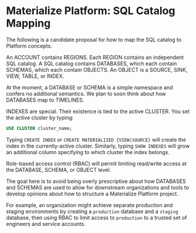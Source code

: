 # Materialize Platform: SQL Catalog Mapping

The following is a candidate proposal for how to map the SQL catalog to Platform
concepts.

An ACCOUNT contains REGIONS. Each REGION contains an independent SQL catalog.
A SQL catalog contains DATABASES, which each contain SCHEMAS, which each contain
OBJECTS. An OBJECT is a SOURCE, SINK, VIEW, TABLE, or INDEX.

At the moment, a DATABASE or SCHEMA is a simple namespace and confers no
additional semantics. We plan to soon think about how DATABASES map to
TIMELINES.

INDEXES are special. Their existence is tied to the active CLUSTER.
You set the active cluster by typing:

```sql
USE CLUSTER cluster_name;
```

Typing `CREATE INDEX` or `CREATE MATERIALIZED {VIEW|SOURCE}` will create the
index in the currently-active cluster. Similarly, typing `SHOW INDEXES` will
grow an additional column specifying to which cluster the index belongs.

Role-based access control (RBAC) will permit limiting read/write access at the
DATABASE, SCHEMA, or OBJECT level.

The goal here is to avoid being overly prescriptive about how DATABASES and
SCHEMAS are used to allow for downstream organizations and tools to develop
opinions about how to structure a Materialize Platform project.

For example, an organization might achieve separate production and staging
environments by creating a `production` database and a `staging` database,
then using RBAC to limit access to `production` to a trusted set of engineers
and service accounts.
